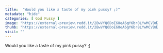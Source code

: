 ```yaml
---
title:  "Would you like a taste of my pink pussy? ;)"
metadate: "hide"
categories: [ God Pussy ]
image: "https://external-preview.redd.it/2BwVYQ6DoE6OeA6gY6br8LYwMCVBdZVdx2yMC_XkwbE.jpg?auto=webp&s=6649485ca7c06d45418aec37c3e980feba6fb062"
thumb: "https://external-preview.redd.it/2BwVYQ6DoE6OeA6gY6br8LYwMCVBdZVdx2yMC_XkwbE.jpg?width=640&crop=smart&auto=webp&s=1c27dc4f3e998eb8fca24d3229d06cc08d2fcf22"
visit: ""
---
```

Would you like a taste of my pink pussy? ;)
